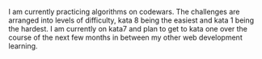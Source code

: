 I am currently practicing algorithms on codewars. The challenges are arranged
into levels of difficulty, kata 8 being the easiest and kata 1 being the
hardest. I am currently on kata7 and plan to get to kata one over the course of
the next few months in between my other web development learning.
